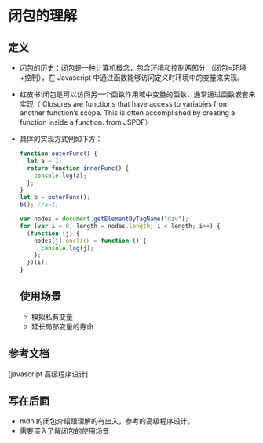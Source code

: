 # 闭包的理解

## 定义

- 闭包的历史：闭包是一种计算机概念，包含环境和控制两部分 （闭包=环境+控制），在 Javascript 中通过函数能够访问定义时环境中的变量来实现。
- 红皮书:闭包是可以访问另一个函数作用域中变量的函数，通常通过函数嵌套来实现（ Closures
  are functions that have access to variables from another function’s scope. This is often accomplished
  by creating a function inside a function. from JSPDF）
- 具体的实现方式例如下方：

  ```javascript
  function outerFunc() {
    let a = 1;
    return function innerFunc() {
      console.log(a);
    };
  }
  let b = outerFunc();
  b(); //a=1;
  ```

  ```javascript
  var nodes = document.getElementByTagName("div");
  for (var i = 0, length = nodes.length; i < length; i++) {
    (function (j) {
      nodes[j].onclick = function () {
        console.log(j);
      };
    })(i);
  }
  ```

  ## 使用场景

  - 模拟私有变量
  - 延长局部变量的寿命

## 参考文档

[javascript 高级程序设计]

## 写在后面

- mdn 的闭包介绍跟理解的有出入，参考的高级程序设计。
- 需要深入了解闭包的使用场景
